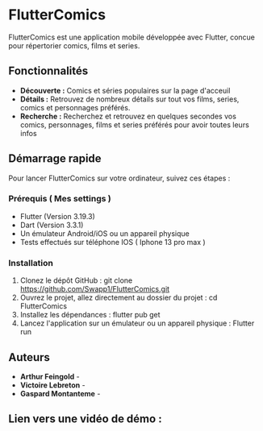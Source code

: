 # FlutterComics

FlutterComics est une application mobile développée avec Flutter, concue pour répertorier comics, films et series.

## Fonctionnalités

- **Découverte :** Comics et séries populaires sur la page d'acceuil
- **Détails :** Retrouvez de nombreux détails sur tout vos films, series, comics et personnages préférés.
- **Recherche :** Recherchez et retrouvez en quelques secondes vos comics, personnages, films et series préférés pour avoir toutes leurs infos

## Démarrage rapide

Pour lancer FlutterComics sur votre ordinateur, suivez ces étapes :



### Prérequis ( Mes settings )

- Flutter (Version 3.19.3) 
- Dart (Version 3.3.1)
- Un émulateur Android/iOS ou un appareil physique
- Tests effectués sur téléphone IOS ( Iphone 13 pro max ) 

### Installation

1. Clonez le dépôt GitHub :
   git clone https://github.com/Swapp1/FlutterComics.git
2. Ouvrez le projet, allez directement au dossier du projet :
   cd FlutterComics
3. Installez les dépendances :
   flutter pub get
4. Lancez l'application sur un émulateur ou un appareil physique :
   Flutter run

## Auteurs

- **Arthur Feingold** - 
- **Victoire Lebreton** -
- **Gaspard Montanteme** -

## Lien vers une vidéo de démo :




